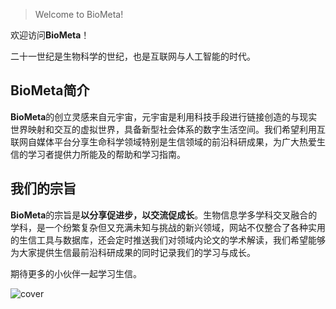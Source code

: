 <!-- # BioMeta -->

> Welcome to BioMeta!

欢迎访问**BioMeta**！

二十一世纪是生物科学的世纪，也是互联网与人工智能的时代。

## BioMeta简介

**BioMeta**的创立灵感来自元宇宙，元宇宙是利用科技手段进行链接创造的与现实世界映射和交互的虚拟世界，具备新型社会体系的数字生活空间。我们希望利用互联网自媒体平台分享生命科学领域特别是生信领域的前沿科研成果，为广大热爱生信的学习者提供力所能及的帮助和学习指南。

## 我们的宗旨

**BioMeta**的宗旨是**以分享促进步，以交流促成长**。生物信息学多学科交叉融合的学科，是一个纷繁复杂但又充满未知与挑战的新兴领域，网站不仅整合了各种实用的生信工具与数据库，还会定时推送我们对领域内论文的学术解读，我们希望能够为大家提供生信最前沿科研成果的同时记录我们的学习与成长。

期待更多的小伙伴一起学习生信。

<!-- <div  align="center">
    <img src="https://cdn.jsdelivr.net/gh/ParallelLight/personal-picture/202203191557329.jpg" width = "600" height = "300" alt="图片名称" align=center />
</div> -->

![cover](https://cdn.jsdelivr.net/gh/ParallelLight/personal-picture/202203191557329.jpg)
